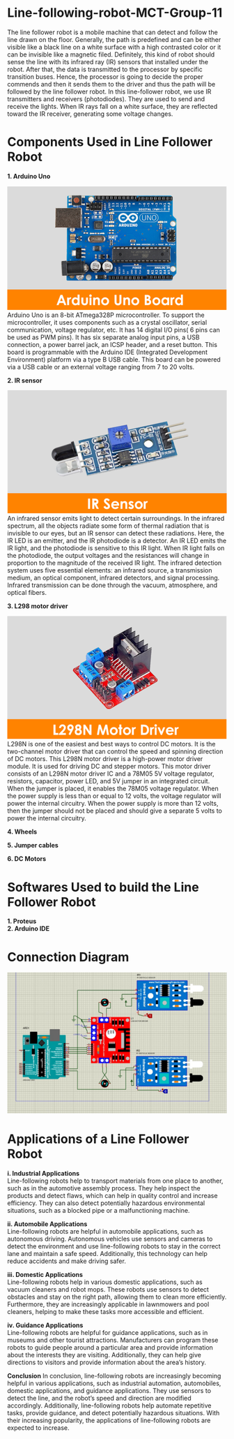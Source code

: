 # Line-following-robot-MCT-Group-11
The line follower robot is a mobile machine that can detect and follow the line drawn on the floor. Generally, the path is predefined and can be either visible like a black line on a white surface with a high contrasted color or it can be invisible like a magnetic filed. Definitely, this kind of robot should sense the line with its infrared ray (IR) sensors that installed under the robot. After that, the data is transmitted to the processor by specific transition buses. Hence, the processor is going to decide the proper commends and then it sends them to the driver and thus the path will be followed by the line follower robot. In this line-follower robot, we use IR transmitters and receivers (photodiodes). They are used to send and receive the lights. When IR rays fall on a white surface, they are reflected toward the IR receiver, generating some voltage changes.

# **Components Used in Line Follower Robot**                                                                                                                                                                           
**1. Arduino Uno**  
      
![image alt](https://github.com/IAm-Caleb/Line-following-robot-MCT-Group-11/blob/99bd094a59b24d0115d48c3f9af2b29ceee2686d/Arduino%20Board.png)
Arduino Uno is an 8-bit ATmega328P microcontroller. To support the microcontroller, it uses components such as a crystal oscillator, serial communication, voltage regulator, etc. It has 14 digital I/O pins( 6 pins can be used as PWM pins). It has six separate analog input pins, a USB connection, a power barrel jack, an ICSP header, and a reset button. This board is programmable with the Arduino IDE (Integrated Development Environment) platform via a type B USB cable. This board can be powered via a USB cable or an external voltage ranging from 7 to 20 volts.

**2. IR sensor**    

![image alt](https://github.com/IAm-Caleb/Line-following-robot-MCT-Group-11/blob/99bd094a59b24d0115d48c3f9af2b29ceee2686d/Ir%20sensor.png)
An infrared sensor emits light to detect certain surroundings. In the infrared spectrum, all the objects radiate some form of thermal radiation that is invisible to our eyes, but an IR sensor can detect these radiations.
Here, the IR LED is an emitter, and the IR photodiode is a detector. An IR LED emits the IR light, and the photodiode is sensitive to this IR light. When IR light falls on the photodiode, the output voltages and the resistances will change in proportion to the magnitude of the received IR light. The infrared detection system uses five essential elements: an infrared source, a transmission medium, an optical component, infrared detectors, and signal processing. Infrared transmission can be done through the vacuum, atmosphere, and optical fibers. 

**3. L298 motor driver**   

![image alt](https://github.com/IAm-Caleb/Line-following-robot-MCT-Group-11/blob/99bd094a59b24d0115d48c3f9af2b29ceee2686d/l298n%20Motor%20Driver.png)
L298N is one of the easiest and best ways to control DC motors. It is the two-channel motor driver that can control the speed and spinning direction of DC motors.
This L298N motor driver is a high-power motor driver module. It is used for driving DC and stepper motors. This motor driver consists of an L298N motor driver IC and a 78M05 5V voltage regulator, resistors, capacitor, power LED, and 5V jumper in an integrated circuit. When the jumper is placed, it enables the 78M05 voltage regulator. When the power supply is less than or equal to 12 volts, the voltage regulator will power the internal circuitry. When the power supply is more than 12 volts, then the jumper should not be placed and should give a separate 5 volts to power the internal circuitry.

**4. Wheels**

**5. Jumper cables**      

**6. DC Motors**

# **Softwares Used to build the Line Follower Robot** 
**1. Proteus**           
**2. Arduino IDE**


# **Connection Diagram**

![image alt](https://github.com/IAm-Caleb/Line-following-robot-MCT-Group-11/blob/99bd094a59b24d0115d48c3f9af2b29ceee2686d/Proteus%20Diagram%20for%20line%20following%20robot.jpg)

# **Applications of a Line Follower Robot**
**i. Industrial Applications**      
Line-following robots help to transport materials from one place to another, such as in the automotive assembly process. They help inspect the products and detect flaws, which can help in quality control and increase efficiency. They can also detect potentially hazardous environmental situations, such as a blocked pipe or a malfunctioning machine.

**ii. Automobile Applications**      
Line-following robots are helpful in automobile applications, such as autonomous driving. Autonomous vehicles use sensors and cameras to detect the environment and use line-following robots to stay in the correct lane and maintain a safe speed. Additionally, this technology can help reduce accidents and make driving safer.

**iii. Domestic Applications**      
Line-following robots help in various domestic applications, such as vacuum cleaners and robot mops. These robots use sensors to detect obstacles and stay on the right path, allowing them to clean more efficiently. Furthermore, they are increasingly applicable in lawnmowers and pool cleaners, helping to make these tasks more accessible and efficient.

**iv. Guidance Applications**      
Line-following robots are helpful for guidance applications, such as in museums and other tourist attractions. Manufacturers can program these robots to guide people around a particular area and provide information about the interests they are visiting. Additionally, they can help give directions to visitors and provide information about the area’s history.




**Conclusion**
In conclusion, line-following robots are increasingly becoming helpful in various applications, such as industrial automation, automobiles, domestic applications, and guidance applications. They use sensors to detect the line, and the robot’s speed and direction are modified accordingly. Additionally, line-following robots help automate repetitive tasks, provide guidance, and detect potentially hazardous situations. With their increasing popularity, the applications of line-following robots are expected to increase.
